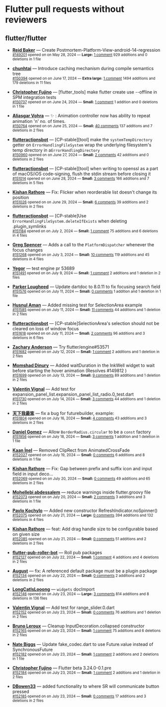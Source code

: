 # Flutter pull requests without reviewers

## flutter/flutter

* **[Reid Baker](https://github.com/reidbaker)** &mdash; Create Postmortem-Platform-View-android-14-regression<br />
    <sub>[#149201](https://github.com/flutter/flutter/pull/149201) opened on on May 28, 2024 &mdash; **Large:** [1 comment](https://github.com/flutter/flutter/pull/149201) 929 additions and 0 deletions in 1 file</sub><br />

* **[chunhtai](https://github.com/chunhtai)** &mdash; Introduce caching mechanism during compile semantics tree<br />
    <sub>[#150394](https://github.com/flutter/flutter/pull/150394) opened on on June 17, 2024 &mdash; **Extra large:** [1 comment](https://github.com/flutter/flutter/pull/150394) 1494 additions and 179 deletions in 11 files</sub><br />

* **[Christopher Fujino](https://github.com/christopherfujino)** &mdash; [flutter_tools] make flutter create use --offline in SPM integration tests<br />
    <sub>[#150737](https://github.com/flutter/flutter/pull/150737) opened on on June 24, 2024 &mdash; **Small:** [1 comment](https://github.com/flutter/flutter/pull/150737) 1 addition and 0 deletions in 1 file</sub><br />

* **[Aliasgar Vohra](https://github.com/aliasgar4558)** &mdash; ✨ : Animation controller now has ability to repeat animation 'n' no. of times.<br />
    <sub>[#150764](https://github.com/flutter/flutter/pull/150764) opened on on June 25, 2024 &mdash; **Small:** [40 comments](https://github.com/flutter/flutter/pull/150764) 137 additions and 7 deletions in 2 files</sub><br />

* **[flutteractionsbot](https://github.com/flutteractionsbot)** &mdash; [CP-stable][tool] make the `systemTempDirectory` getter on `ErrorHandlingFileSystem` wrap the underlying filesystem's temp directory in a`ErrorHandlingDirectory`<br />
    <sub>[#150960](https://github.com/flutter/flutter/pull/150960) opened on on June 27, 2024 &mdash; **Small:** [2 comments](https://github.com/flutter/flutter/pull/150960) 42 additions and 0 deletions in 2 files</sub><br />

* **[flutteractionsbot](https://github.com/flutteractionsbot)** &mdash; [CP-stable][tool] when writing to openssl as a part of macOS/iOS code-signing, flush the stdin stream before closing it<br />
    <sub>[#151014](https://github.com/flutter/flutter/pull/151014) opened on on June 28, 2024 &mdash; **Small:** [3 comments](https://github.com/flutter/flutter/pull/151014) 166 additions and 7 deletions in 5 files</sub><br />

* **[Kishan Rathore](https://github.com/rkishan516)** &mdash; Fix: Flicker when reorderable list doesn't change its position<br />
    <sub>[#151026](https://github.com/flutter/flutter/pull/151026) opened on on June 29, 2024 &mdash; **Small:** [6 comments](https://github.com/flutter/flutter/pull/151026) 39 additions and 2 deletions in 2 files</sub><br />

* **[flutteractionsbot](https://github.com/flutteractionsbot)** &mdash; [CP-stable]Use `ErrorHandlingFileSystem.deleteIfExists` when deleting .plugin_symlinks<br />
    <sub>[#151184](https://github.com/flutter/flutter/pull/151184) opened on on July 2, 2024 &mdash; **Small:** [1 comment](https://github.com/flutter/flutter/pull/151184) 75 additions and 6 deletions in 4 files</sub><br />

* **[Greg Spencer](https://github.com/gspencergoog)** &mdash; Adds a call to the `PlatformDispatcher` whenever the focus changes<br />
    <sub>[#151268](https://github.com/flutter/flutter/pull/151268) opened on on July 3, 2024 &mdash; **Small:** [10 comments](https://github.com/flutter/flutter/pull/151268) 119 additions and 45 deletions in 4 files</sub><br />

* **[Yegor](https://github.com/yjbanov)** &mdash; test engine pr 53689<br />
    <sub>[#151491](https://github.com/flutter/flutter/pull/151491) opened on on July 9, 2024 &mdash; **Small:** [1 comment](https://github.com/flutter/flutter/pull/151491) 2 additions and 1 deletion in 2 files</sub><br />

* **[Parker Lougheed](https://github.com/parlough)** &mdash; Update dartdoc to 8.0.11 to fix focusing search field<br />
    <sub>[#151576](https://github.com/flutter/flutter/pull/151576) opened on on July 11, 2024 &mdash; **Small:** [0 comments](https://github.com/flutter/flutter/pull/151576) 1 addition and 1 deletion in 1 file</sub><br />

* **[Husnul Aman](https://github.com/iam-amanxz)** &mdash; Added missing test for SelectionArea example<br />
    <sub>[#151585](https://github.com/flutter/flutter/pull/151585) opened on on July 11, 2024 &mdash; **Small:** [11 comments](https://github.com/flutter/flutter/pull/151585) 44 additions and 1 deletion in 2 files</sub><br />

* **[flutteractionsbot](https://github.com/flutteractionsbot)** &mdash; [CP-stable]SelectionArea's selection should not be cleared on loss of window focus<br />
    <sub>[#151618](https://github.com/flutter/flutter/pull/151618) opened on on July 11, 2024 &mdash; **Small:** [2 comments](https://github.com/flutter/flutter/pull/151618) 96 additions and 3 deletions in 6 files</sub><br />

* **[Zachary Anderson](https://github.com/zanderso)** &mdash; Try flutter/engine#53571<br />
    <sub>[#151682](https://github.com/flutter/flutter/pull/151682) opened on on July 12, 2024 &mdash; **Small:** [1 comment](https://github.com/flutter/flutter/pull/151682) 2 additions and 1 deletion in 2 files</sub><br />

* **[Momshad Dinury](https://github.com/momshaddinury)** &mdash; Added waitDuration in the InkWell widget to wait before starting the hover animation (Resolves #149812 )<br />
    <sub>[#151699](https://github.com/flutter/flutter/pull/151699) opened on on July 13, 2024 &mdash; **Small:** [9 comments](https://github.com/flutter/flutter/pull/151699) 89 additions and 1 deletion in 2 files</sub><br />

* **[Valentin Vignal](https://github.com/ValentinVignal)** &mdash; Add test for expansion_panel_list.expansion_panel_list_radio.0_test.dart<br />
    <sub>[#151730](https://github.com/flutter/flutter/pull/151730) opened on on July 14, 2024 &mdash; **Small:** [3 comments](https://github.com/flutter/flutter/pull/151730) 44 additions and 1 deletion in 2 files</sub><br />

* **[天下我最笨](https://github.com/xiongzhaowei)** &mdash; fix a bug for futurebuilder, example:<br />
    <sub>[#151804](https://github.com/flutter/flutter/pull/151804) opened on on July 16, 2024 &mdash; **Small:** [4 comments](https://github.com/flutter/flutter/pull/151804) 43 additions and 3 deletions in 2 files</sub><br />

* **[Daniel Gomez](https://github.com/danielgomezrico)** &mdash; Allow `BorderRadius.circular` to be a `const` factory<br />
    <sub>[#151956](https://github.com/flutter/flutter/pull/151956) opened on on July 18, 2024 &mdash; **Small:** [3 comments](https://github.com/flutter/flutter/pull/151956) 1 addition and 1 deletion in 1 file</sub><br />

* **[Kaan İnel](https://github.com/kaaninel)** &mdash; Removed ClipRect from AnimatedCrossFade<br />
    <sub>[#152027](https://github.com/flutter/flutter/pull/152027) opened on on July 19, 2024 &mdash; **Small:** [0 comments](https://github.com/flutter/flutter/pull/152027) 6 additions and 8 deletions in 1 file</sub><br />

* **[Kishan Rathore](https://github.com/rkishan516)** &mdash; Fix: Gap between prefix and suffix icon and input field in input deco…<br />
    <sub>[#152069](https://github.com/flutter/flutter/pull/152069) opened on on July 20, 2024 &mdash; **Small:** [0 comments](https://github.com/flutter/flutter/pull/152069) 49 additions and 65 deletions in 2 files</sub><br />

* **[Mohellebi abdessalem](https://github.com/AbdeMohlbi)** &mdash; reduce warnings inside flutter.groovy file <br />
    <sub>[#152073](https://github.com/flutter/flutter/pull/152073) opened on on July 20, 2024 &mdash; **Small:** [2 comments](https://github.com/flutter/flutter/pull/152073) 3 additions and 3 deletions in 1 file</sub><br />

* **[Pavlo Kochylo](https://github.com/SyncroIT)** &mdash; Added new constructor RefreshIndicator.noSpinner()<br />
    <sub>[#152075](https://github.com/flutter/flutter/pull/152075) opened on on July 21, 2024 &mdash; **Large:** [0 comments](https://github.com/flutter/flutter/pull/152075) 394 additions and 132 deletions in 4 files</sub><br />

* **[Kishan Rathore](https://github.com/rkishan516)** &mdash; feat: Add drag handle size to be configurable based on given size<br />
    <sub>[#152085](https://github.com/flutter/flutter/pull/152085) opened on on July 21, 2024 &mdash; **Small:** [0 comments](https://github.com/flutter/flutter/pull/152085) 51 additions and 2 deletions in 2 files</sub><br />

* **[flutter-pub-roller-bot](https://github.com/flutter-pub-roller-bot)** &mdash; Roll pub packages<br />
    <sub>[#152127](https://github.com/flutter/flutter/pull/152127) opened on on July 22, 2024 &mdash; **Small:** [1 comment](https://github.com/flutter/flutter/pull/152127) 4 additions and 4 deletions in 2 files</sub><br />

* **[August](https://github.com/Gustl22)** &mdash; fix: A referenced default package must be a plugin package<br />
    <sub>[#152134](https://github.com/flutter/flutter/pull/152134) opened on on July 22, 2024 &mdash; **Small:** [0 comments](https://github.com/flutter/flutter/pull/152134) 2 additions and 2 deletions in 2 files</sub><br />

* **[LongCatIsLooong](https://github.com/LongCatIsLooong)** &mdash; `widgets` docImport<br />
    <sub>[#152146](https://github.com/flutter/flutter/pull/152146) opened on on July 23, 2024 &mdash; **Large:** [3 comments](https://github.com/flutter/flutter/pull/152146) 814 additions and 8 deletions in 136 files</sub><br />

* **[Valentin Vignal](https://github.com/ValentinVignal)** &mdash; Add test for range_slider.0.dart<br />
    <sub>[#152152](https://github.com/flutter/flutter/pull/152152) opened on on July 23, 2024 &mdash; **Small:** [0 comments](https://github.com/flutter/flutter/pull/152152) 76 additions and 1 deletion in 2 files</sub><br />

* **[Bruno Leroux](https://github.com/bleroux)** &mdash; Cleanup InputDecoration.collapsed constructor<br />
    <sub>[#152165](https://github.com/flutter/flutter/pull/152165) opened on on July 23, 2024 &mdash; **Small:** [1 comment](https://github.com/flutter/flutter/pull/152165) 75 additions and 6 deletions in 2 files</sub><br />

* **[Nate Biggs](https://github.com/biggs0125)** &mdash; Update fake_codec.dart to use Future.value instead of SynchronousFuture<br />
    <sub>[#152182](https://github.com/flutter/flutter/pull/152182) opened on on July 23, 2024 &mdash; **Small:** [1 comment](https://github.com/flutter/flutter/pull/152182) 2 additions and 2 deletions in 1 file</sub><br />

* **[Christopher Fujino](https://github.com/christopherfujino)** &mdash; Flutter beta 3.24.0-0.1.pre<br />
    <sub>[#152184](https://github.com/flutter/flutter/pull/152184) opened on on July 23, 2024 &mdash; **Small:** [1 comment](https://github.com/flutter/flutter/pull/152184) 2 additions and 1 deletion in 2 files</sub><br />

* **[DBowen33](https://github.com/DBowen33)** &mdash; added functionality to where SR will communicate button pressed<br />
    <sub>[#152185](https://github.com/flutter/flutter/pull/152185) opened on on July 23, 2024 &mdash; **Small:** [0 comments](https://github.com/flutter/flutter/pull/152185) 17 additions and 3 deletions in 2 files</sub><br />

